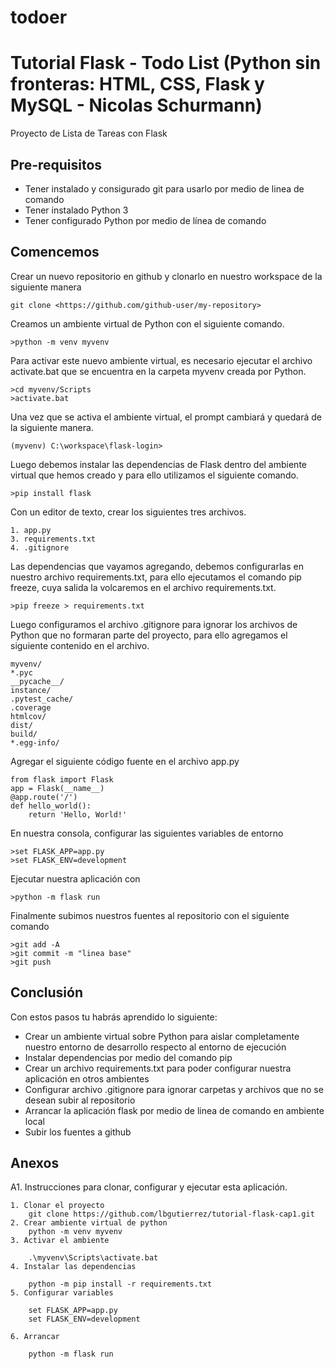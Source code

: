 # todoer
# Tutorial Flask - Todo List (Python sin fronteras: HTML, CSS, Flask y MySQL - Nicolas Schurmann)

Proyecto de Lista de Tareas con Flask

## Pre-requisitos

- Tener instalado y consigurado git para usarlo por medio de linea de comando
- Tener instalado Python 3
- Tener configurado Python por medio de línea de comando

## Comencemos

Crear un nuevo repositorio en github y clonarlo en nuestro workspace de la siguiente manera

```
git clone <https://github.com/github-user/my-repository>
```

Creamos un ambiente virtual de Python con el siguiente comando.

```
>python -m venv myvenv  
``` 

Para activar este nuevo ambiente virtual, es necesario ejecutar el archivo activate.bat que se encuentra en la carpeta myvenv creada por Python.

```
>cd myvenv/Scripts
>activate.bat
```

Una vez que se activa el ambiente virtual, el prompt cambiará y quedará de la siguiente manera.

```
(myvenv) C:\workspace\flask-login>
```

Luego debemos instalar las dependencias de Flask dentro del ambiente virtual que hemos creado y para ello utilizamos el siguiente comando.

```
>pip install flask
``` 

Con un editor de texto, crear los siguientes tres archivos.

```
1. app.py
3. requirements.txt
4. .gitignore
```

Las dependencias que vayamos agregando, debemos configurarlas en nuestro archivo requirements.txt, para ello ejecutamos el comando pip freeze, cuya salida la volcaremos en el archivo requirements.txt.

```
>pip freeze > requirements.txt
```

Luego configuramos el archivo .gitignore para ignorar los archivos de Python que no formaran parte del proyecto, para ello agregamos el siguiente contenido en el archivo.

```
myvenv/
*.pyc
__pycache__/
instance/
.pytest_cache/
.coverage
htmlcov/
dist/
build/
*.egg-info/
```

Agregar el siguiente código fuente en el archivo app.py

```
from flask import Flask
app = Flask(__name__)
@app.route('/')
def hello_world():
    return 'Hello, World!'
```

En nuestra consola, configurar las siguientes variables de entorno

```
>set FLASK_APP=app.py
>set FLASK_ENV=development
```

Ejecutar nuestra aplicación con

```
>python -m flask run
```

Finalmente subimos nuestros fuentes al repositorio con el siguiente comando

```
>git add -A
>git commit -m "linea base"
>git push
```

## Conclusión
Con estos pasos tu habrás aprendido lo siguiente:

- Crear un ambiente virtual sobre Python para aislar completamente nuestro entorno de desarrollo respecto al entorno de ejecución
- Instalar dependencias por medio del comando pip
- Crear un archivo requirements.txt para poder configurar nuestra aplicación en otros ambientes
- Configurar archivo .gitignore para ignorar carpetas y archivos que no se desean subir al repositorio
- Arrancar la aplicación flask por medio de linea de comando en ambiente local
- Subir los fuentes a github

## Anexos

A1. Instrucciones para clonar, configurar y ejecutar esta aplicación.

```
1. Clonar el proyecto
    git clone https://github.com/lbgutierrez/tutorial-flask-cap1.git
2. Crear ambiente virtual de python
    python -m venv myvenv
3. Activar el ambiente
 
    .\myvenv\Scripts\activate.bat
4. Instalar las dependencias
    
    python -m pip install -r requirements.txt
5. Configurar variables
    
    set FLASK_APP=app.py
    set FLASK_ENV=development
    
6. Arrancar
 
    python -m flask run
```